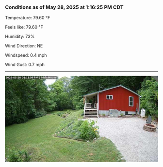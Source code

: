 ### Conditions as of May 28, 2025 at 1:16:25 PM CDT 

Temperature: 79.60 &deg;F

Feels like: 79.60 &deg;F

Humidity: 73%

Wind Direction: NE

Windspeed: 0.4 mph

Wind Gust: 0.7 mph

---

<img src="./images/latest.jpeg"/>

